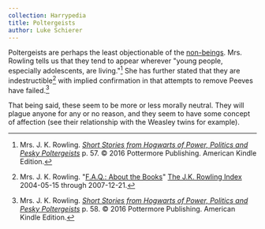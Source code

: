 ```yaml
---
collection: Harrypedia
title: Poltergeists
author: Luke Schierer
---
```


Poltergeists are perhaps the least objectionable of the
[non-beings](../). Mrs. Rowling tells us that they
tend to appear wherever "young people, especially adolescents, are
living."[^211022-1] She has further stated that they are
indestructible[^211022-2] with implied confirmation in that attempts to remove
Peeves have failed.[^211022-3]

That being said, these seem to be more or less morally neutral. They will
plague anyone for any or no reason, and they seem to have some concept of
affection (see their relationship with the Weasley twins for example).

[^211022-2]:
    Mrs. J. K. Rowling.
    "[F.A.Q.: About the Books](https://www.rowlingindex.org/work/faq1web/)"
    [The J.K. Rowling Index](https://www.rowlingindex.org) 2004-05-15 through
    2007-12-21.

[^211022-3]:
    Mrs. J. K. Rowling.
    _[Short Stories from Hogwarts of Power, Politics and Pesky
    Poltergeists](https://www.goodreads.com/book/show/31538614-short-stories-from-hogwarts-of-power-politics-and-pesky-poltergeists)_
    p. 58. © 2016 Pottermore Publishing. American Kindle Edition.

[^211022-1]:
    Mrs. J. K. Rowling.
    _[Short Stories from Hogwarts of Power, Politics and Pesky
    Poltergeists](https://www.goodreads.com/book/show/31538614-short-stories-from-hogwarts-of-power-politics-and-pesky-poltergeists)_
    p. 57. © 2016 Pottermore Publishing. American Kindle Edition.
